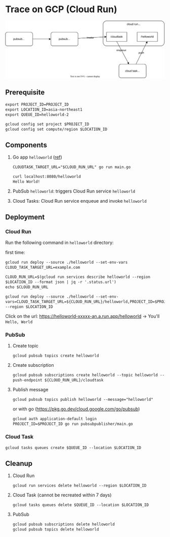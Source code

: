 # Trace on GCP (Cloud Run)

![](diagram.drawio.svg)

## Prerequisite

```
export PROJECT_ID=PROJECT_ID
export LOCATION_ID=asia-northeast1
export QUEUE_ID=helloworld-2
```

```
gcloud config set project $PROJECT_ID
gcloud config set compute/region $LOCATION_ID
```

## Components

1. Go app `helloworld` ([ref](https://cloud.google.com/run/docs/quickstarts/build-and-deploy/deploy-go-service))
    ```
    CLOUDTASK_TARGET_URL="$CLOUD_RUN_URL" go run main.go
    ```

    ```
    curl localhost:8080/helloworld
    Hello World!
    ```

1. PubSub `helloworld`: triggers Cloud Run service `helloworld`
1. Cloud Tasks: Cloud Run service enqueue and invoke `helloworld`

## Deployment

### Cloud Run

Run the following command in `helloworld` directory:

first time:

```
gcloud run deploy --source ./helloworld --set-env-vars CLOUD_TASK_TARGET_URL=example.com
```

```
CLOUD_RUN_URL=$(gcloud run services describe helloworld --region $LOCATION_ID --format json | jq -r '.status.url')
echo $CLOUD_RUN_URL
```

```
gcloud run deploy --source ./helloworld --set-env-vars=CLOUD_TASK_TARGET_URL=${CLOUD_RUN_URL}/helloworld,PROJECT_ID=$PROJECT_ID,LOCATION_ID=$LOCATION_ID,QUEUE_ID=$QUEUE_ID --region $LOCATION_ID
```

Click on the url: https://helloworld-xxxxx-an.a.run.app/helloworld -> You'll `Hello, World`

### PubSub

1. Create topic

    ```
    gcloud pubsub topics create helloworld
    ```

1. Create subscription

    ```
    gcloud pubsub subscriptions create helloworld --topic helloworld --push-endpoint ${CLOUD_RUN_URL}/cloudtask
    ```

1. Publish message

    ```
    gcloud pubsub topics publish helloworld --message="helloworld"
    ```

    or with go (https://pkg.go.dev/cloud.google.com/go/pubsub)

    ```
    gcloud auth application-default login
    PROJECT_ID=$PROJECT_ID go run pubsubpublisher/main.go
    ```

### Cloud Task

```
gcloud tasks queues create $QUEUE_ID --location $LOCATION_ID
```

## Cleanup

1. Cloud Run

    ```
    gcloud run services delete helloworld --region $LOCATION_ID
    ```

1. Cloud Task (cannot be recreated within 7 days)

    ```
    gcloud tasks queues delete $QUEUE_ID --location $LOCATION_ID
    ```

1. PubSub

    ```
    gcloud pubsub subscriptions delete helloworld
    gcloud pubsub topics delete helloworld
    ```

